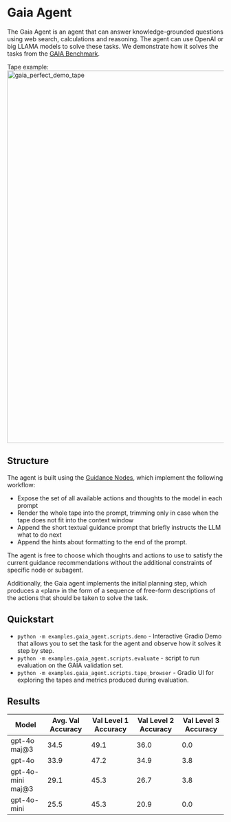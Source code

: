 # Gaia Agent
The Gaia Agent is an agent that can answer knowledge-grounded questions using web search, calculations and reasoning. The agent can use OpenAI or big LLAMA models to solve these tasks. We demonstrate how it solves the tasks from the [GAIA Benchmark](https://huggingface.co/spaces/gaia-benchmark/leaderboard).

Tape example:  
<img width="867" alt="gaia_perfect_demo_tape" src="https://github.com/user-attachments/assets/a81c22d8-9cf5-42c4-a390-933108753966">



## Structure
The agent is built using the [Guidance Nodes](../../tapeagents/nodes.py), which implement the following workflow:
- Expose the set of all available actions and thoughts to the model in each prompt
- Render the whole tape into the prompt, trimming only in case when the tape does not fit into the context window
- Append the short textual guidance prompt that briefly instructs the LLM what to do next
- Append the hints about formatting to the end of the prompt.

The agent is free to choose which thoughts and actions to use to satisfy the current guidance recommendations without the additional constraints of specific node or subagent.

Additionally, the Gaia agent implements the initial planning step, which produces a «plan» in the form of a sequence of free-form descriptions of the actions that should be taken to solve the task.

## Quickstart
- `python -m examples.gaia_agent.scripts.demo` - Interactive Gradio Demo that allows you to set the task for the agent and observe how it solves it step by step.
- `python -m examples.gaia_agent.scripts.evaluate` - script to run evaluation on the GAIA validation set.
- `python -m examples.gaia_agent.scripts.tape_browser` - Gradio UI for exploring the tapes and metrics produced during evaluation.

## Results
| Model | Avg. Val Accuracy | Val Level 1 Accuracy|  Val Level 2 Accuracy |  Val Level 3 Accuracy |
| --- | --- |  --- | --- | --- |
| gpt-4o maj@3 | 34.5 | 49.1 | 36.0 | 0.0 |
| gpt-4o | 33.9 | 47.2 | 34.9 | 3.8 |
| gpt-4o-mini maj@3 | 29.1 | 45.3 | 26.7 | 3.8 |
| gpt-4o-mini | 25.5 | 45.3 | 20.9 | 0.0 |
